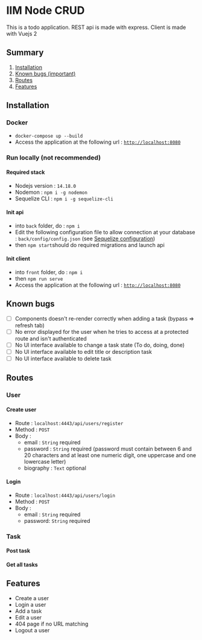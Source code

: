 # IIM Node CRUD
This is a todo application. REST api is made with express. Client is made with Vuejs 2

## Summary
1. [Installation](#installation "Installation")
2. [Known bugs (important)](#known-bugs "Known bugs")
2. [Routes](#routes "Routes")
2. [Features](#features "Features")


## Installation
### Docker
- `docker-compose up --build`
- Access the application at the following url : [`http://localhost:8080`](http://localhost:8080 "`http://localhost:8080`")
### Run locally (not recommended)
#### Required stack
- Nodejs version : `14.18.0`
- Nodemon : `npm i -g nodemon`
- Sequelize CLI : `npm i -g sequelize-cli`
#### Init api
- into `back` folder, do : `npm i`
- Edit the following configuration file to allow connection at your database : `back/config/config.json` (see [Sequelize configuration](https://sequelize.org/master/manual/migrations.html#configuration "Sequelize configuration"))
- then `npm start`should do required migrations and launch api
#### Init client
- into `front` folder, do : `npm i`
- then `npm run serve`
- Access the application at the following url : [`http://localhost:8080`](http://localhost:8080 "`http://localhost:8080`")
## Known bugs
- [ ] Components doesn't re-render correctly when adding a task (bypass => refresh tab)
- [ ] No error displayed for the user when he tries to access at a protected route and isn't authenticated
- [ ] No UI interface available to change a task state (To do, doing, done)
- [ ] No UI interface available to edit title or description task
- [ ] No UI interface available to delete task
## Routes
### User
#### Create user
- Route : `localhost:4443/api/users/register`
- Method : `POST`
- Body : 
	- email : `String` required
	- password : `String` required (password must contain between 6 and 20 characters and at least one numeric digit, one uppercase and one lowercase letter)
	- biography : `Text` optional
#### Login
- Route : `localhost:4443/api/users/login`
- Method : `POST`
- Body :
	- email : `String` required
	- password: `String` required
### Task
#### Post task
#### Get all tasks
## Features
- Create a user
- Login a user
- Add a task
- Edit a user
- 404 page if no URL matching
- Logout a user
